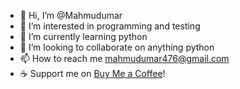 - 👋 Hi, I’m @Mahmudumar
- 👀 I’m interested in programming and testing
- 🌱 I’m currently learning python
- 💞️ I’m looking to collaborate on anything python
- 📫 How to reach me mahmudumar476@gmail.com
- ☕ Support me on [Buy Me a Coffee](https://buymeacoffee.com/mahmud777)!

<!---
Mahmudumar/Mahmudumar is a ✨ special ✨ repository because its `README.md` (this file) appears on your GitHub profile.
You can click the Preview link to take a look at your changes.
--->
